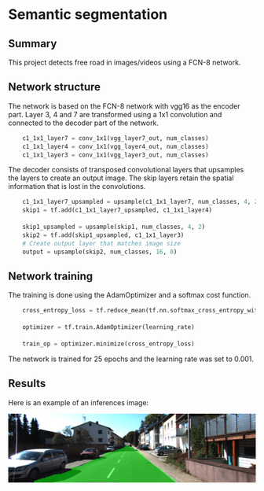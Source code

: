 Semantic segmentation
=====================


Summary
-------

This project detects free road in images/videos using a FCN-8 network. 


Network structure
-----------------

The network is based on the FCN-8 network with vgg16 as the encoder part. Layer 3, 4 and 7 are transformed using a 1x1 convolution and connected to the decoder part of the network. 

```python
    c1_1x1_layer7 = conv_1x1(vgg_layer7_out, num_classes)
    c1_1x1_layer4 = conv_1x1(vgg_layer4_out, num_classes)
    c1_1x1_layer3 = conv_1x1(vgg_layer3_out, num_classes)

```

The decoder consists of transposed convolutional layers that upsamples the layers to create an output image. The skip layers retain the spatial information that is lost in the convolutions.  

```python
    c1_1x1_layer7_upsampled = upsample(c1_1x1_layer7, num_classes, 4, 2)
    skip1 = tf.add(c1_1x1_layer7_upsampled, c1_1x1_layer4)

    skip1_upsampled = upsample(skip1, num_classes, 4, 2)
    skip2 = tf.add(skip1_upsampled, c1_1x1_layer3)
    # Create output layer that matches image size
    output = upsample(skip2, num_classes, 16, 8)
```

Network training
----------------

The training is done using the AdamOptimizer and a softmax cost function.

```python
    cross_entropy_loss = tf.reduce_mean(tf.nn.softmax_cross_entropy_with_logits(logits=logits, labels=labels))

    optimizer = tf.train.AdamOptimizer(learning_rate)

    train_op = optimizer.minimize(cross_entropy_loss)
```

The network is trained for 25 epochs and the learning rate was set to 0.001. 

Results
-------

Here is an example of an inferences image:

![alt text](https://raw.githubusercontent.com/magnusodman/CarND-Semantic-Segmentation/master/images/um_000076.png "Result from inference")

